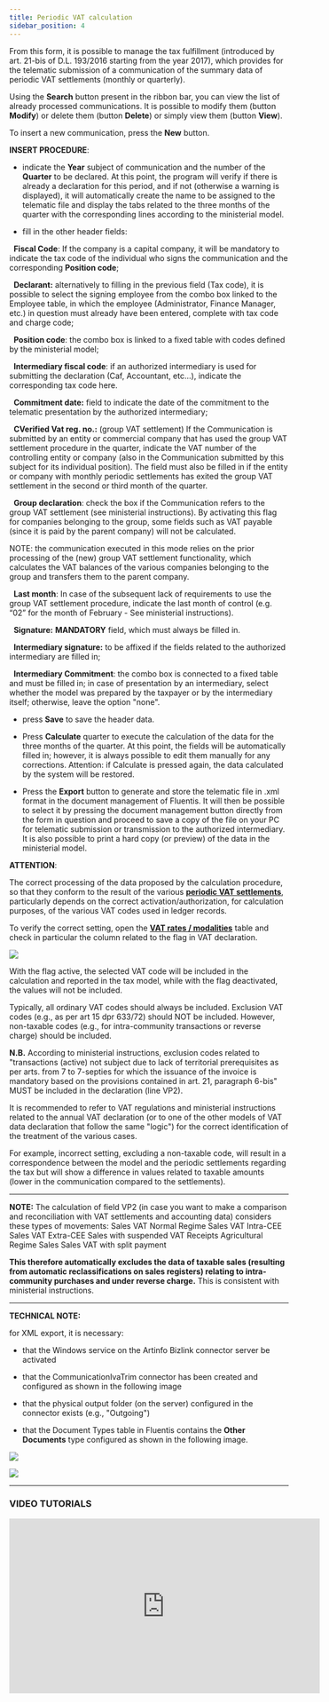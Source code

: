 ```yaml
---
title: Periodic VAT calculation
sidebar_position: 4
---
```


From this form, it is possible to manage the tax fulfillment (introduced by art. 21-bis of D.L. 193/2016 starting from the year 2017), which provides for the telematic submission of a communication of the summary data of periodic VAT settlements (monthly or quarterly).

Using the **Search** button present in the ribbon bar, you can view the list of already processed communications. It is possible to modify them (button **Modify**) or delete them (button **Delete**) or simply view them (button **View**).

To insert a new communication, press the **New** button.

**INSERT PROCEDURE**:

- indicate the **Year** subject of communication and the number of the **Quarter** to be declared. At this point, the program will verify if there is already a declaration for this period, and if not (otherwise a warning is displayed), it will automatically create the name to be assigned to the telematic file and display the tabs related to the three months of the quarter with the corresponding lines according to the ministerial model.

- fill in the other header fields:

  **Fiscal Code**: If the company is a capital company, it will be mandatory to indicate the tax code of the individual who signs the communication and the corresponding **Position code**;

  **Declarant:** alternatively to filling in the previous field (Tax code), it is possible to select the signing employee from the combo box linked to the Employee table, in which the employee (Administrator, Finance Manager, etc.) in question must already have been entered, complete with tax code and charge code;

  **Position code**: the combo box is linked to a fixed table with codes defined by the ministerial model;

  **Intermediary fiscal code**: if an authorized intermediary is used for submitting the declaration (Caf, Accountant, etc...), indicate the corresponding tax code here.

  **Commitment date:** field to indicate the date of the commitment to the telematic presentation by the authorized intermediary;

  **CVerified Vat reg. no.:** (group VAT settlement) If the Communication is submitted by an entity or commercial company that has used the group VAT settlement procedure in the quarter, indicate the VAT number of the controlling entity or company (also in the Communication submitted by this subject for its individual position). The field must also be filled in if the entity or company with monthly periodic settlements has exited the group VAT settlement in the second or third month of the quarter.

  **Group declaration**: check the box if the Communication refers to the group VAT settlement (see ministerial instructions). By activating this flag for companies belonging to the group, some fields such as VAT payable (since it is paid by the parent company) will not be calculated.

NOTE: the communication executed in this mode relies on the prior processing of the (new) group VAT settlement functionality, which calculates the VAT balances of the various companies belonging to the group and transfers them to the parent company.

  **Last month**: In case of the subsequent lack of requirements to use the group VAT settlement procedure, indicate the last month of control (e.g. “02” for the month of February - See ministerial instructions).

  **Signature:** **MANDATORY** field, which must always be filled in.

  **Intermediary signature:** to be affixed if the fields related to the authorized intermediary are filled in;

  **Intermediary Commitment**: the combo box is connected to a fixed table and must be filled in; in case of presentation by an intermediary, select whether the model was prepared by the taxpayer or by the intermediary itself; otherwise, leave the option "none".

- press **Save** to save the header data.

- Press **Calculate** quarter to execute the calculation of the data for the three months of the quarter. At this point, the fields will be automatically filled in; however, it is always possible to edit them manually for any corrections. Attention: if Calculate is pressed again, the data calculated by the system will be restored.

- Press the **Export** button to generate and store the telematic file in .xml format in the document management of Fluentis. It will then be possible to select it by pressing the document management button directly from the form in question and proceed to save a copy of the file on your PC for telematic submission or transmission to the authorized intermediary. It is also possible to print a hard copy (or preview) of the data in the ministerial model.

**ATTENTION**:

The correct processing of the data proposed by the calculation procedure, so that they conform to the result of the various **[periodic VAT settlements](/docs/finance-area/ledger-records/fiscal-report/period-vat-settlement)**, particularly depends on the correct activation/authorization, for calculation purposes, of the various VAT codes used in ledger records.

To verify the correct setting, open the **[VAT rates / modalities](/docs/configurations/tables/finance/vat-rates)** table and check in particular the column related to the flag in VAT declaration.

![](/img/it-it/finance-area/declarations/declarations/periodic-vat-calculation/image01.png)

With the flag active, the selected VAT code will be included in the calculation and reported in the tax model, while with the flag deactivated, the values will not be included.

Typically, all ordinary VAT codes should always be included. Exclusion VAT codes (e.g., as per art 15 dpr 633/72) should NOT be included. However, non-taxable codes (e.g., for intra-community transactions or reverse charge) should be included.

**N.B.** According to ministerial instructions, exclusion codes related to "transactions (active) not subject due to lack of territorial prerequisites as per arts. from 7 to 7-septies for which the issuance of the invoice is mandatory based on the provisions contained in art. 21, paragraph 6-bis" MUST be included in the declaration (line VP2).

It is recommended to refer to VAT regulations and ministerial instructions related to the annual VAT declaration (or to one of the other models of VAT data declaration that follow the same "logic") for the correct identification of the treatment of the various cases.

For example, incorrect setting, excluding a non-taxable code, will result in a correspondence between the model and the periodic settlements regarding the tax but will show a difference in values related to taxable amounts (lower in the communication compared to the settlements).

---

**NOTE:**
The calculation of field VP2 (in case you want to make a comparison and reconciliation with VAT settlements and accounting data) considers these types of movements:
Sales VAT Normal Regime
Sales VAT Intra-CEE
Sales VAT Extra-CEE
Sales with suspended VAT
Receipts
Agricultural Regime Sales
Sales VAT with split payment

**This therefore automatically excludes the data of taxable sales (resulting from automatic reclassifications on sales registers) relating to intra-community purchases and under reverse charge.**
This is consistent with ministerial instructions.

---

**TECHNICAL NOTE:**

for XML export, it is necessary:

- that the Windows service on the Artinfo Bizlink connector server be activated

- that the CommunicationIvaTrim connector has been created and configured as shown in the following image

- that the physical output folder (on the server) configured in the connector exists (e.g., "Outgoing")

- that the Document Types table in Fluentis contains the **Other Documents** type configured as shown in the following image.

![](/img/it-it/finance-area/declarations/declarations/periodic-vat-calculation/image02.png)

![](/img/it-it/finance-area/declarations/declarations/periodic-vat-calculation/image03.png)

---

### VIDEO TUTORIALS

<iframe width="560" height="315" src="https://www.youtube.com/embed/HWjgN0yehEc" title="YouTube video player" frameborder="0" allowfullscreen="true"></iframe>